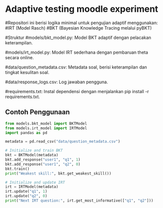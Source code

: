 # Adaptive testing moodle experiment

#Repositori ini berisi logika minimal untuk pengujian adaptif menggunakan:
#IRT (Model Rasch)
#BKT (Bayesian Knowledge Tracing melalui pyBKT)

#Struktur
#models/bkt_model.py: Model BKT adaptif dengan pelacakan keterampilan.

#models/irt_model.py: Model IRT sederhana dengan pembaruan theta secara online.

#data/question_metadata.csv: Metadata soal, berisi keterampilan dan tingkat kesulitan soal.

#data/response_logs.csv: Log jawaban pengguna.

#requirements.txt: Instal dependensi dengan menjalankan pip install -r requirements.txt.


## Contoh Penggunaan

```python
from models.bkt_model import BKTModel
from models.irt_model import IRTModel
import pandas as pd

metadata = pd.read_csv("data/question_metadata.csv")

# Initialize and train BKT
bkt = BKTModel(metadata)
bkt.add_response("user1", "q1", 1)
bkt.add_response("user1", "q2", 0)
bkt.train()
print("Weakest skill:", bkt.get_weakest_skill())

# Initialize and update IRT
irt = IRTModel(metadata)
irt.update("q1", 1)
irt.update("q2", 0)
print("Next IRT question:", irt.get_most_informative(["q1", "q2"]))
